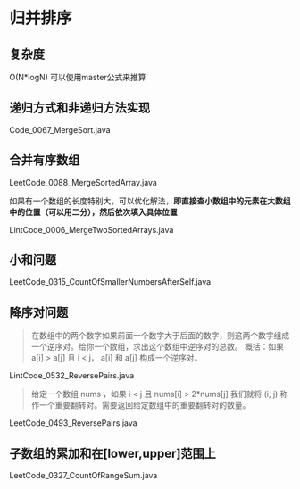 # 归并排序

## 复杂度

O(N*logN) 可以使用master公式来推算

## 递归方式和非递归方法实现

Code_0067_MergeSort.java

## 合并有序数组

LeetCode_0088_MergeSortedArray.java

如果有一个数组的长度特别大，可以优化解法，**即直接查小数组中的元素在大数组中的位置（可以用二分），然后依次填入具体位置**

LintCode_0006_MergeTwoSortedArrays.java

## 小和问题

LeetCode_0315_CountOfSmallerNumbersAfterSelf.java

## 降序对问题

> 在数组中的两个数字如果前面一个数字大于后面的数字，则这两个数字组成一个逆序对。给你一个数组，求出这个数组中逆序对的总数。 概括：如果a[i] > a[j] 且 i < j， a[i] 和 a[j] 构成一个逆序对。

LintCode_0532_ReversePairs.java

> 给定一个数组 nums ，如果 i < j 且 nums[i] > 2*nums[j] 我们就将 (i, j) 称作一个重要翻转对。需要返回给定数组中的重要翻转对的数量。

LeetCode_0493_ReversePairs.java

## 子数组的累加和在[lower,upper]范围上

LeetCode_0327_CountOfRangeSum.java
